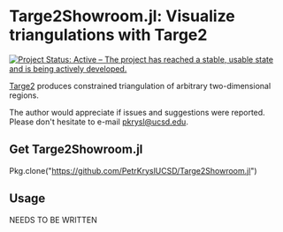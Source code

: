 # Targe2Showroom.jl: Visualize triangulations with Targe2

[![Project Status: Active – The project has reached a stable, usable state and is being actively developed.](http://www.repostatus.org/badges/latest/active.svg)](http://www.repostatus.org/#active)

[Targe2](https://github.com/PetrKryslUCSD/Targe2.jl) produces constrained triangulation of arbitrary two-dimensional regions.

The author would appreciate if issues and suggestions were reported. 
Please don't hesitate to e-mail pkrysl@ucsd.edu.
 
## Get Targe2Showroom.jl 
 
Pkg.clone("https://github.com/PetrKryslUCSD/Targe2Showroom.jl")

## Usage

NEEDS TO BE WRITTEN






 
